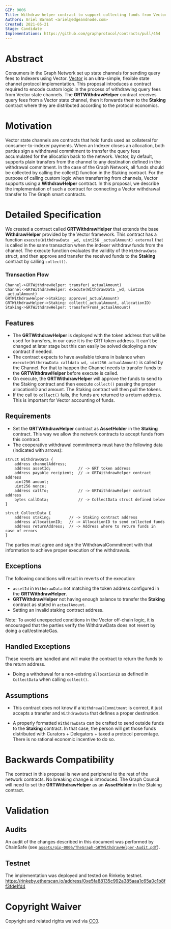 ```yaml
---
GIP: 0006
Title: Withdraw helper contract to support collecting funds from Vector channels.
Authors: Ariel Barmat <ariel@edgeandnode.com>
Created: 2021-05-21
Stage: Candidate
Implementations: https://github.com/graphprotocol/contracts/pull/454
---
```


# Abstract

Consumers in the Graph Network set up state channels for sending query fees to Indexers using Vector. [Vector](https://github.com/connext/vector) is an ultra-simple, flexible state channel protocol implementation. This proposal introduces a contract required to encode custom logic in the process of withdrawing query fees from Vector state channels. The **GRTWithdrawHelper** contract receives query fees from a Vector state channel, then it forwards them to the **Staking** contract where they are distributed according to the protocol economics.

# Motivation

Vector state channels are contracts that hold funds used as collateral for consumer-to-indexer payments. When an Indexer closes an allocation, both parties sign a withdrawal commitment to transfer the query fees accumulated for the allocation back to the network. Vector, by default, supports plain transfers from the channel to any destination defined in the withdrawal commitment. In the case of the Graph Network, all funds should be collected by calling the collect() function in the Staking contract. For the purpose of calling custom logic when transferring from channels, Vector supports using a **WithdrawHelper** contract. In this proposal, we describe the implementation of such a contract for connecting a Vector withdrawal transfer to The Graph smart contracts.

# Detailed Specification

We created a contract called **GRTWithdrawHelper** that extends the base **WithdrawHelper** provided by the Vector framework. This contract has a function `execute(WithdrawData _wd, uint256 _actualAmount) external` that is called in the same transaction when the indexer withdraw funds from the channel. The execute function evaluates the validity of the `WithdrawData` struct, and then approve and transfer the received funds to the **Staking** contract by calling `collect()`.

### Transaction Flow

```sequence
Channel->GRTWithdrawHelper: transfer(_actualAmount)
Channel->GRTWithdrawHelper: execute(WithdrawData _wd, uint256 _actualAmount)
GRTWithdrawHelper->Staking: approve(_actualAmount)
GRTWithdrawHelper->Staking: collect(_actualAmount, allocationID)
Staking->GRTWithdrawHelper: transferFrom(_actualAmount)
```

## Features

- The **GRTWithdrawHelper** is deployed with the token address that will be used for transfers, in our case it is the GRT token address. It can't be changed at later stage but this can easily be solved deploying a new contract if needed.
- The contract expects to have available tokens in balance when `execute(WithdrawData calldata wd, uint256 actualAmount)` is called by the Channel. For that to happen the Channel needs to transfer funds to the **GRTWithdrawHelper** before execute is called.
- On execute, the **GRTWithdrawHelper** will approve the funds to send to the Staking contract and then execute `collect()` passing the proper allocationID and amount. The Staking contract will then pull the tokens.
- If the call to `collect()` fails, the funds are returned to a return address. This is important for Vector accounting of funds.

## Requirements

- Set the **GRTWithdrawHelper** contract as **AssetHolder** in the **Staking** contract. This way we allow the network contracts to accept funds from this contract.
- The cooperative withdrawal commitments must have the following data (indicated with arrows):

```
struct WithdrawData {
    address channelAddress;
    address assetId;            // -> GRT token address
    address payable recipient;  // -> GRTWithdrawHelper contract address
    uint256 amount;
    uint256 nonce;
    address callTo;             // -> GRTWithdrawHelper contract address
    bytes callData;             // -> CollectData struct defined below
}
```

```
struct CollectData {
    address staking;        // -> Staking contract address
    address allocationID;   // -> AllocationID to send collected funds
    address returnAddress;  // -> Address where to return funds in case of errors
}
```

The parties must agree and sign the WithdrawalCommitment with that information to achieve proper execution of the withdrawals.

## Exceptions

The following conditions will result in reverts of the execution:

- `assetId` in `WithdrawData` not matching the token address configured in the **GRTWithdrawHelper**.
- **GRTWithdrawHelper** not having enough balance to transfer the **Staking** contract as stated in `actualAmount`.
- Setting an invalid staking contract address.

Note: To avoid unexpected conditions in the Vector off-chain logic, it is encouraged that the parties verify the WithdrawData does not revert by doing a call/estimateGas.

## Handled Exceptions

These reverts are handled and will make the contract to return the funds to the return address.

- Doing a withdrawal for a non-existing `allocationID` as defined in `CollectData` when calling `collect()`.

## Assumptions

- This contract does not know if a `WithdrawalCommitment` is correct, it just accepts a transfer and `WithdrawData` that defines a proper destination.

- A properly formatted `WithdrawData` can be crafted to send outside funds to the **Staking** contract. In that case, the person will get those funds distributed with Curators + Delegators + taxed a protocol percentage. There is no rational economic incentive to do so.

# Backwards Compatibility

The contract in this proposal is new and peripheral to the rest of the network contracts. No breaking change is introduced. The Graph Council will need to set the **GRTWithdrawHelper** as an **AssetHolder** in the Staking contract.

# Validation

## Audits

An audit of the changes described in this document was performed by ChainSafe (see [`assets/gip-0006/TheGraph-GRTWithdrawHelper-Audit.pdf`](../assets/gip-0006/TheGraph-GRTWithdrawHelper-Audit.pdf)).

## Testnet

The implementation was deployed and tested on Rinkeby testnet. https://rinkeby.etherscan.io/address/0xe5fa88135c992a385aaa1c65a0c1b8ff3fde1fd4

# Copyright Waiver

Copyright and related rights waived via [CC0](https://creativecommons.org/publicdomain/zero/1.0/).
